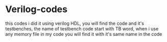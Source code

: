 # Verilog-codes
this codes i did it using verilog HDL,
you will find the code and it's testbenches,
the name of testbench code start with TB word, 
when i use any memory file in my code you will find it with it's same name in the code 
